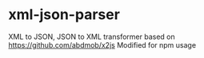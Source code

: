 # xml-json-parser
XML to JSON, JSON to XML transformer based on https://github.com/abdmob/x2js
Modified for npm usage